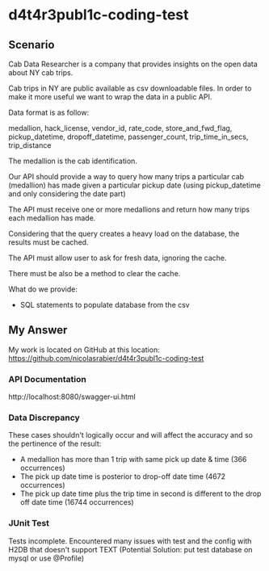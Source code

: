 # d4t4r3publ1c-coding-test

## Scenario

Cab Data Researcher is a company that provides insights on the open data about NY cab trips.

Cab trips in NY are public available as csv downloadable files. In order to make it more useful we want to wrap the data in a public API.
 
Data format is as follow:
 
medallion, hack_license, vendor_id, rate_code, store_and_fwd_flag, pickup_datetime, dropoff_datetime, passenger_count, trip_time_in_secs, trip_distance

The medallion is the cab identification.
 
Our API should provide a way to query how many trips a particular cab (medallion) has made given a particular pickup date (using pickup_datetime and only considering the date part)
 
The API must receive one or more medallions and return how many trips each medallion has made.
 
Considering that the query creates a heavy load on the database, the results must be cached.

The API must allow user to ask for fresh data, ignoring the cache.

There must be also be a method to clear the cache.
 
What do we provide:

* SQL statements to populate database from the csv

## My Answer

My work is located on GitHub at this location: https://github.com/nicolasrabier/d4t4r3publ1c-coding-test

### API Documentation

http://localhost:8080/swagger-ui.html

### Data Discrepancy

These cases shouldn't logically occur and will affect the accuracy and so the pertinence of the result:
* A medallion has more than 1 trip with same pick up date & time (366 occurrences)
* The pick up date time is posterior to drop-off date time (4672 occurrences)
* The pick up date time plus the trip time in second is different to the drop off date time (16744 occurrences)

### JUnit Test

Tests incomplete. 
Encountered many issues with test and the config with H2DB that doesn't support TEXT 
(Potential Solution: put test database on mysql or use @Profile)





